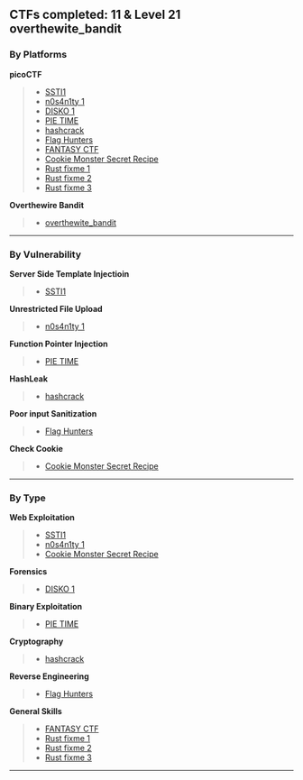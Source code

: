
## CTFs completed: 11 & Level 21 overthewite_bandit 

### **By Platforms**

**picoCTF**
> - [SSTI1](picoCTF/SSTI1/README.md)
> - [n0s4n1ty 1](picoCTF/n0s4n1ty/README.md)
> - [DISKO 1](picoCTF/DISKO_1/README.md)
> - [PIE TIME](picoCTF/PIE_TIME/README.md)
> - [hashcrack](picoCTF/hashcrack/README.md)
> - [Flag Hunters](picoCTF/Flag_Hunters/README.md)
> - [FANTASY CTF](picoCTF/FANTASY_CTF/README.md)
> - [Cookie Monster Secret Recipe](picoCTF/Cookie_Monster_Secret_recipe/README.md)
> - [Rust fixme 1](picoCTF/Rust_fixme_1/README.md)
> - [Rust fixme 2](picoCTF/Rust_fixme_2/README.md)
> - [Rust fixme 3](picoCTF/Rust_fixme_3/README.md)

**Overthewire Bandit**
> - [overthewite_bandit](/overthewite_bandit)
---

### **By Vulnerability**

**Server Side Template Injectioin**
> - [SSTI1](SSTI1/README.md)

**Unrestricted File Upload**
> - [n0s4n1ty 1](picoCTF/n0s4n1ty/README.md)

**Function Pointer Injection**
> - [PIE TIME](picoCTF/PIE_TIME/README.md)

**HashLeak**
> - [hashcrack](picoCTF/hashcrack/README.md)

**Poor input Sanitization**
> - [Flag Hunters](picoCTF/Flag_Hunters/README.md)

**Check Cookie**
> - [Cookie Monster Secret Recipe](picoCTF/Cookie_Monster_Secret_recipe/README.md)

---

### **By Type**

**Web Exploitation**
> - [SSTI1](picoCTF/SSTI1/README.md)
> - [n0s4n1ty 1](picoCTF/n0s4n1ty/README.md)
> - [Cookie Monster Secret Recipe](picoCTF/Cookie_Monster_Secret_recipe/README.md)

**Forensics**
> - [DISKO 1](picoCTF/DISKO_1/README.md)

**Binary Exploitation**
> - [PIE TIME](picoCTF/PIE_TIME/README.md)

**Cryptography**
> - [hashcrack](picoCTF/hashcrack/README.md)

**Reverse Engineering**
> - [Flag Hunters](picoCTF/Flag_Hunters/README.md)

**General Skills**
> - [FANTASY CTF](picoCTF/FANTASY_CTF/README.md)
> - [Rust fixme 1](picoCTF/Rust_fixme_1/README.md)
> - [Rust fixme 2](picoCTF/Rust_fixme_2/README.md)
> - [Rust fixme 3](picoCTF/Rust_fixme_3/README.md)

---
